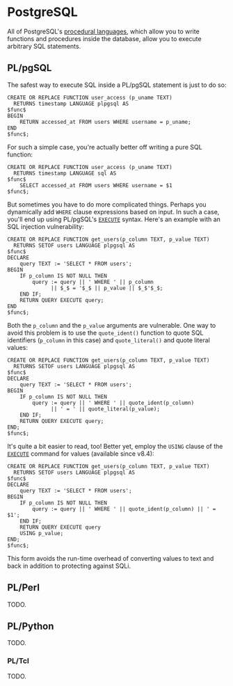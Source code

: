 PostgreSQL
==========

All of PostgreSQL's [procedural languages](http://www.postgresql.org/docs/current/static/xplang.html), which allow you to write functions and procedures inside the database, allow you to execute arbitrary SQL statements.

PL/pgSQL
--------

The safest way to execute SQL inside a PL/pgSQL statement is just to do so:

    CREATE OR REPLACE FUNCTION user_access (p_uname TEXT)
      RETURNS timestamp LANGUAGE plpgsql AS
    $func$
    BEGIN
        RETURN accessed_at FROM users WHERE username = p_uname;
    END
    $func$;

For such a simple case, you're actually better off writing a pure SQL function:

    CREATE OR REPLACE FUNCTION user_access (p_uname TEXT)
      RETURNS timestamp LANGUAGE sql AS
    $func$
        SELECT accessed_at FROM users WHERE username = $1
    $func$;

But sometimes you have to do more complicated things. Perhaps you dynamically add `WHERE` clause expressions based on input. In such a case, you'll end up using PL/pgSQL's [`EXECUTE`](http://www.postgresql.org/docs/current/interactive/plpgsql-statements.html#PLPGSQL-STATEMENTS-EXECUTING-DYN) syntax. Here's an example with an SQL injection vulnerability:

    CREATE OR REPLACE FUNCTION get_users(p_column TEXT, p_value TEXT)
      RETURNS SETOF users LANGUAGE plpgsql AS
    $func$
    DECLARE
        query TEXT := 'SELECT * FROM users';
    BEGIN
        IF p_column IS NOT NULL THEN
            query := query || ' WHERE ' || p_column
                  || $_$ = '$_$ || p_value || $_$'$_$;
        END IF;
        RETURN QUERY EXECUTE query;
    END
    $func$;

Both the `p_column` and the `p_value` arguments are vulnerable. One
way to avoid this problem is to use the `quote_ident()` function to
quote SQL identifiers (`p_column` in this case) and `quote_literal()`
and quote literal values:

    CREATE OR REPLACE FUNCTION get_users(p_column TEXT, p_value TEXT)
      RETURNS SETOF users LANGUAGE plpgsql AS
    $func$
    DECLARE
        query TEXT := 'SELECT * FROM users';
    BEGIN
        IF p_column IS NOT NULL THEN
            query := query || ' WHERE ' || quote_ident(p_column)
                  || ' = ' || quote_literal(p_value);
        END IF;
        RETURN QUERY EXECUTE query;
    END;
    $func$;

It's quite a bit easier to read, too!
Better yet, employ the `USING` clause of the [`EXECUTE`](http://www.postgresql.org/docs/current/interactive/plpgsql-statements.html#PLPGSQL-STATEMENTS-EXECUTING-DYN) command for values (available since v8.4):

    CREATE OR REPLACE FUNCTION get_users(p_column TEXT, p_value TEXT)
      RETURNS SETOF users LANGUAGE plpgsql AS
    $func$
    DECLARE
        query TEXT := 'SELECT * FROM users';
    BEGIN
        IF p_column IS NOT NULL THEN
            query := query || ' WHERE ' || quote_ident(p_column) || ' = $1';
        END IF;
        RETURN QUERY EXECUTE query
        USING p_value;
    END;
    $func$;

This form avoids the run-time overhead of converting values to text and back in addition to protecting against SQLi.


PL/Perl
-------

TODO.

PL/Python
---------

TODO.

### PL/Tcl

TODO.
